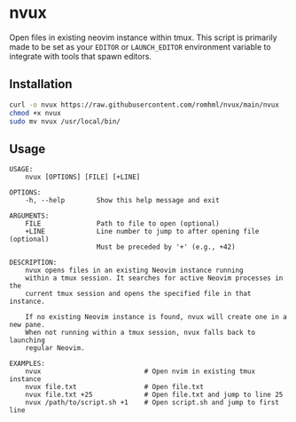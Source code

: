 # nvux

Open files in existing neovim instance within tmux. This script is primarily made to be set as your `EDITOR` or `LAUNCH_EDITOR` environment variable to integrate with tools that spawn editors.

## Installation
```bash
curl -o nvux https://raw.githubusercontent.com/romhml/nvux/main/nvux
chmod +x nvux
sudo mv nvux /usr/local/bin/
```

## Usage

```
USAGE:
    nvux [OPTIONS] [FILE] [+LINE]

OPTIONS:
    -h, --help        Show this help message and exit

ARGUMENTS:
    FILE              Path to file to open (optional)
    +LINE             Line number to jump to after opening file (optional)
                      Must be preceded by '+' (e.g., +42)

DESCRIPTION:
    nvux opens files in an existing Neovim instance running
    within a tmux session. It searches for active Neovim processes in the
    current tmux session and opens the specified file in that instance.

    If no existing Neovim instance is found, nvux will create one in a new pane.
    When not running within a tmux session, nvux falls back to launching
    regular Neovim.

EXAMPLES:
    nvux                          # Open nvim in existing tmux instance
    nvux file.txt                 # Open file.txt
    nvux file.txt +25             # Open file.txt and jump to line 25
    nvux /path/to/script.sh +1    # Open script.sh and jump to first line
```

